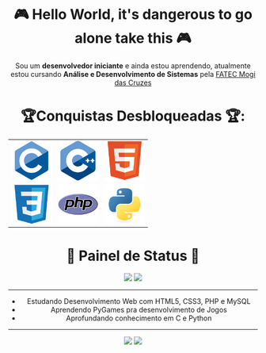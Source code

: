 <h1 align = "center">🎮 Hello World, it's dangerous to go alone take this 🎮</h1>

<p align = "center">Sou um <strong>desenvolvedor iniciante</strong> e ainda estou aprendendo, atualmente estou cursando <strong>Análise e Desenvolvimento de Sistemas</strong> pela <a href = "https://www.fatecmogidascruzes.com.br/">FATEC Mogi das Cruzes</a></p>

<h1 align = "center">🏆Conquistas Desbloqueadas 🏆:</h1>

<table align = "center">
<tr>
  <td>
    <img src="https://github.com/devicons/devicon/blob/master/icons/c/c-original.svg?short_path=d0841f2" height = "80px" width = "80px">
  </td>
  <td>
    <img src="https://github.com/devicons/devicon/blob/master/icons/cplusplus/cplusplus-original.svg?short_path=3f9929e" height = "80px" width = "80px">
  </td>
  <td>
    <img src="https://github.com/devicons/devicon/blob/master/icons/html5/html5-original.svg?short_path=c2dda3a" height = "80px" width = "80px">
  </td>
</tr>

<tr>
  <td>
    <img src="https://github.com/devicons/devicon/blob/master/icons/css3/css3-original.svg?short_path=ff5b6ce" height = "80px" width = "80px">
  </td>
  <td>
    <img src="https://github.com/devicons/devicon/blob/master/icons/php/php-original.svg" height = "80px" width = "80px">
  </td>
  <td>
    <img src="https://github.com/devicons/devicon/blob/master/icons/python/python-original.svg" height = "80px" width = "80px">
  </td>
</tr>
</table>

<h1 align = "center">📖 Painel de Status 📖</h1>

<div align = "center">
  <img height = "180em" src = "https://github-readme-stats.vercel.app/api?username=DevMatheusSilva&show_icons=true&theme=tokyonight&count_private=true">
  <img height = "180em" src = "https://github-readme-stats.vercel.app/api/top-langs/?username=DevMatheusSilva&layout=compact&theme=tokyonight">
</div>
<hr>

<div align = "center">
  <ul>
    <li>
      Estudando Desenvolvimento Web com HTML5, CSS3, PHP e MySQL<br>    
    </li>
    <li>
      Aprendendo PyGames pra desenvolvimento de Jogos<br>
    </li>
    <li>
      Aprofundando conhecimento em C e Python
    </li>
  </ul>  
</div>
<hr>

<div align = "center">
  <a href = "https://www.linkedin.com/in/matheus-mello-a792b2296/"><img src="https://img.shields.io/badge/-LinkedIn-%230077B5?style=for-the-badge&logo=linkedin&logoColor=white" target="_blank"></a>
  <a href = ""><img src="https://img.shields.io/badge/-Gmail-%23333?style=for-the-badge&logo=gmail&logoColor=white" target="_blank"></a>
</div>
